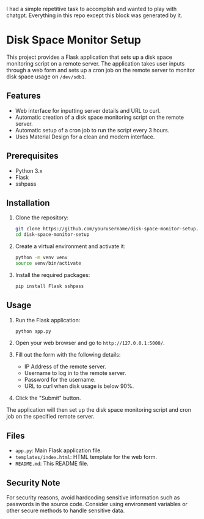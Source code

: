 I had a simple repetitive task to accomplish and wanted to play with chatgpt. Everything in this repo except this block was generated by it.

# Disk Space Monitor Setup

This project provides a Flask application that sets up a disk space monitoring script on a remote server. The application takes user inputs through a web form and sets up a cron job on the remote server to monitor disk space usage on `/dev/sdb1`.

## Features

- Web interface for inputting server details and URL to curl.
- Automatic creation of a disk space monitoring script on the remote server.
- Automatic setup of a cron job to run the script every 3 hours.
- Uses Material Design for a clean and modern interface.

## Prerequisites

- Python 3.x
- Flask
- sshpass

## Installation

1. Clone the repository:

    ```bash
    git clone https://github.com/yourusername/disk-space-monitor-setup.git
    cd disk-space-monitor-setup
    ```

2. Create a virtual environment and activate it:

    ```bash
    python -m venv venv
    source venv/bin/activate
    ```

3. Install the required packages:

    ```bash
    pip install Flask sshpass
    ```

## Usage

1. Run the Flask application:

    ```bash
    python app.py
    ```

2. Open your web browser and go to `http://127.0.0.1:5000/`.

3. Fill out the form with the following details:
    - IP Address of the remote server.
    - Username to log in to the remote server.
    - Password for the username.
    - URL to curl when disk usage is below 90%.

4. Click the "Submit" button.

The application will then set up the disk space monitoring script and cron job on the specified remote server.

## Files

- `app.py`: Main Flask application file.
- `templates/index.html`: HTML template for the web form.
- `README.md`: This README file.

## Security Note

For security reasons, avoid hardcoding sensitive information such as passwords in the source code. Consider using environment variables or other secure methods to handle sensitive data.
